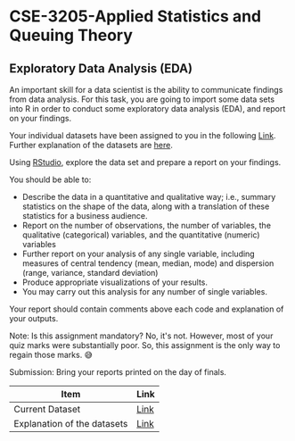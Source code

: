 # CSE-3205-Applied Statistics and Queuing Theory

## Exploratory Data Analysis (EDA)

An important skill for a data scientist is the ability to communicate findings from data analysis. For this task, you are going to import some data sets into R in order to conduct some exploratory data analysis (EDA), and report on your findings.

Your individual datasets have been assigned to you in the following [Link](https://docs.google.com/spreadsheets/d/1GGYD8L8t9foSWI8CMnmXsKc0fvp_L8XVhSrgncIIQH0/edit?usp=sharing). Further explanation of the datasets are [here](https://vincentarelbundock.github.io/Rdatasets/datasets.html).

Using [RStudio](https://posit.co/download/rstudio-desktop/), explore the data set and prepare a report on your findings.

You should be able to:

- Describe the data in a quantitative and qualitative way; i.e., summary statistics on the shape of the data, along with a translation of these statistics for a business audience.
- Report on the number of observations, the number of variables, the qualitative (categorical) variables, and the quantitative (numeric) variables
- Further report on your analysis of any single variable, including measures of central tendency (mean, median, mode) and dispersion (range, variance, standard deviation)
- Produce appropriate visualizations of your results.
- You may carry out this analysis for any number of single variables.

Your report should contain comments above each code and explanation of your outputs.

Note: Is this assignment mandatory? No, it's not. However, most of your quiz marks were substantially poor. So, this assignment is the only way to regain those marks. 😅

Submission: Bring your reports printed on the day of finals.

| Item                        | Link                                                                                                                            |
| --------------------------- | ------------------------------------------------------------------------------------------------------------------------------- |
| Current Dataset             | [Link](https://vincentarelbundock.github.io/Rdatasets/csv/survival/transplant.csv)                                              |
| Explanation of the datasets | [Link](https://vincentarelbundock.github.io/Rdatasets/datasets.html#:~:text=survival-,transplant,-Liver%20transplant%20waiting) |
